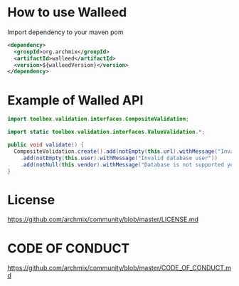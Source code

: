 # How to use Walleed

Import dependency to your maven pom
```xml
<dependency>
  <groupId>org.archmix</groupId>
  <artifactId>walleed</artifactId>
  <version>${walleedVersion}</version>
</dependency>
```
# Example of Walled API

``` java
import toolbox.validation.interfaces.CompositeValidation;

import static toolbox.validation.interfaces.ValueValidation.*;

public void validate() {
  CompositeValidation.create().add(notEmpty(this.url).withMessage("Invalid database url"))
    .add(notEmpty(this.user).withMessage("Invalid database user"))
    .add(notNull(this.vendor).withMessage("Database is not supported yet")).validate();
}
```

# License
https://github.com/archmix/community/blob/master/LICENSE.md

# CODE OF CONDUCT
https://github.com/archmix/community/blob/master/CODE_OF_CONDUCT.md
